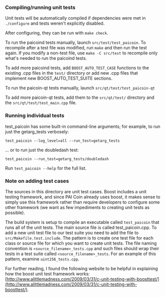 ### Compiling/running unit tests

Unit tests will be automatically compiled if dependencies were met in `./configure`
and tests weren't explicitly disabled.

After configuring, they can be run with `make check`.

To run the paicoind tests manually, launch `src/test/test_paicoin`. To recompile
after a test file was modified, run `make` and then run the test again. If you
modify a non-test file, use `make -C src/test` to recompile only what's needed
to run the paicoind tests.

To add more paicoind tests, add `BOOST_AUTO_TEST_CASE` functions to the existing
.cpp files in the `test/` directory or add new .cpp files that
implement new BOOST_AUTO_TEST_SUITE sections.

To run the paicoin-qt tests manually, launch `src/qt/test/test_paicoin-qt`

To add more paicoin-qt tests, add them to the `src/qt/test/` directory and
the `src/qt/test/test_main.cpp` file.

### Running individual tests

test_paicoin has some built-in command-line arguments; for
example, to run just the getarg_tests verbosely:

    test_paicoin --log_level=all --run_test=getarg_tests

... or to run just the doubledash test:

    test_paicoin --run_test=getarg_tests/doubledash

Run `test_paicoin --help` for the full list.

### Note on adding test cases

The sources in this directory are unit test cases.  Boost includes a
unit testing framework, and since PAI Coin already uses boost, it makes
sense to simply use this framework rather than require developers to
configure some other framework (we want as few impediments to creating
unit tests as possible).

The build system is setup to compile an executable called `test_paicoin`
that runs all of the unit tests.  The main source file is called
test_paicoin.cpp. To add a new unit test file to our test suite you need 
to add the file to `src/Makefile.test.include`. The pattern is to create 
one test file for each class or source file for which you want to create 
unit tests.  The file naming convention is `<source_filename>_tests.cpp` 
and such files should wrap their tests in a test suite 
called `<source_filename>_tests`. For an example of this pattern, 
examine `uint256_tests.cpp`.

For further reading, I found the following website to be helpful in
explaining how the boost unit test framework works:
[http://www.alittlemadness.com/2009/03/31/c-unit-testing-with-boosttest/](http://www.alittlemadness.com/2009/03/31/c-unit-testing-with-boosttest/).

